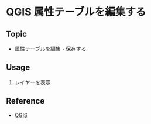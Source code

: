 # QGIS 属性テーブルを編集する

## Topic

- 属性テーブルを編集・保存する


## Usage

1. レイヤーを表示


## Reference
- [QGIS](https://qgis.org/ja/site/)
